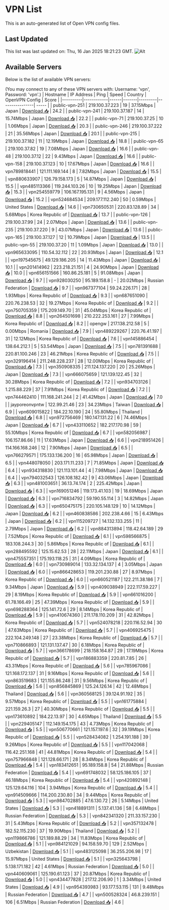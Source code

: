 # VPN List

This is an auto-generated list of Open VPN config files.

## Last Updated

This list was last updated on: Thu, 16 Jan 2025 18:21:23 GMT.
![Alt](https://repobeats.axiom.co/api/embed/186b98318ef1479477931607c1ad7d823f12451f.svg "Repobeats analytics image")

## Available Servers

Below is the list of available VPN servers:

(You may connect to any of these VPN servers with: Username: 'vpn', Password: 'vpn'.)
| Hostname | IP Address | Ping | Speed | Country | OpenVPN Config | Score |
|----------|------------|------|-------|---------|----------------| ----- |
| public-vpn-251 | 219.100.37.223 | 19 | 37.15Mbps | Japan | [Download 📥](./configs/server_0_JP.ovpn) | 24.2 |
| public-vpn-241 | 219.100.37.187 | 14 | 15.74Mbps | Japan | [Download 📥](./configs/server_1_JP.ovpn) | 22.2 |
| public-vpn-71 | 219.100.37.25 | 10 | 1.06Mbps | Japan | [Download 📥](./configs/server_2_JP.ovpn) | 20.3 |
| public-vpn-246 | 219.100.37.222 | 21 | 35.56Mbps | Japan | [Download 📥](./configs/server_3_JP.ovpn) | 20.1 |
| public-vpn-215 | 219.100.37.182 | 11 | 12.19Mbps | Japan | [Download 📥](./configs/server_4_JP.ovpn) | 18.8 |
| public-vpn-65 | 219.100.37.82 | 19 | 7.08Mbps | Japan | [Download 📥](./configs/server_5_JP.ovpn) | 16.6 |
| public-vpn-48 | 219.100.37.12 | 22 | 9.43Mbps | Japan | [Download 📥](./configs/server_6_JP.ovpn) | 16.6 |
| public-vpn-158 | 219.100.37.123 | 10 | 17.67Mbps | Japan | [Download 📥](./configs/server_7_JP.ovpn) | 16.6 |
| vpn789818441 | 121.111.169.144 | 8 | 7.82Mbps | Japan | [Download 📥](./configs/server_8_JP.ovpn) | 15.5 |
| vpn880633907 | 126.79.158.173 | 5 | 14.87Mbps | Japan | [Download 📥](./configs/server_9_JP.ovpn) | 15.5 |
| vpn485113366 | 119.244.103.26 | 10 | 19.25Mbps | Japan | [Download 📥](./configs/server_10_JP.ovpn) | 15.3 |
| vpn254559779 | 106.167.195.131 | 9 | 4.56Mbps | Japan | [Download 📥](./configs/server_11_JP.ovpn) | 15.2 |
| vpn524684534 | 209.177.112.240 | 50 | 0.59Mbps | United States | [Download 📥](./configs/server_12_US.ovpn) | 14.6 |
| vpn730650531 | 220.83.128.89 | 34 | 5.68Mbps | Korea Republic of | [Download 📥](./configs/server_13_KR.ovpn) | 13.7 |
| public-vpn-126 | 219.100.37.99 | 24 | 2.07Mbps | Japan | [Download 📥](./configs/server_14_JP.ovpn) | 13.6 |
| public-vpn-235 | 219.100.37.220 | 9 | 43.07Mbps | Japan | [Download 📥](./configs/server_15_JP.ovpn) | 13.6 |
| public-vpn-165 | 219.100.37.127 | 12 | 10.79Mbps | Japan | [Download 📥](./configs/server_16_JP.ovpn) | 13.5 |
| public-vpn-55 | 219.100.37.20 | 11 | 1.09Mbps | Japan | [Download 📥](./configs/server_17_JP.ovpn) | 13.0 |
| vpn965633095 | 110.54.32.112 | 22 | 20.93Mbps | Japan | [Download 📥](./configs/server_18_JP.ovpn) | 12.1 |
| vpn197545675 | 49.129.186.205 | 14 | 11.43Mbps | Japan | [Download 📥](./configs/server_19_JP.ovpn) | 10.1 |
| vpn201414962 | 223.218.21.151 | 4 | 24.90Mbps | Japan | [Download 📥](./configs/server_20_JP.ovpn) | 10.0 |
| vpn656151566 | 160.86.25.181 | 5 | 91.08Mbps | Japan | [Download 📥](./configs/server_21_JP.ovpn) | 9.7 |
| vpn928030250 | 95.189.158.8 | - | 20.02Mbps | Russian Federation | [Download 📥](./configs/server_22_RU.ovpn) | 9.7 |
| vpn967377104 | 59.24.226.171 | 28 | 1.93Mbps | Korea Republic of | [Download 📥](./configs/server_23_KR.ovpn) | 9.3 |
| vpn687651090 | 220.76.238.53 | 32 | 19.27Mbps | Korea Republic of | [Download 📥](./configs/server_24_KR.ovpn) | 9.2 |
| vpn750705359 | 175.209.149.70 | 31 | 45.04Mbps | Korea Republic of | [Download 📥](./configs/server_25_KR.ovpn) | 8.8 |
| vpn264501698 | 210.222.253.161 | 27 | 7.99Mbps | Korea Republic of | [Download 📥](./configs/server_26_KR.ovpn) | 8.2 |
| opengw | 217.138.212.58 | 5 | 0.00Mbps | Romania | [Download 📥](./configs/server_27_RO.ovpn) | 7.9 |
| vpn489229267 | 220.76.41.197 | 31 | 12.12Mbps | Korea Republic of | [Download 📥](./configs/server_28_KR.ovpn) | 7.6 |
| vpn145886454 | 138.64.212.1 | 5 | 53.54Mbps | Japan | [Download 📥](./configs/server_29_JP.ovpn) | 7.5 |
| vpn781391688 | 220.81.100.246 | 23 | 46.21Mbps | Korea Republic of | [Download 📥](./configs/server_30_KR.ovpn) | 7.5 |
| vpn329196414 | 211.248.228.237 | 28 | 12.00Mbps | Korea Republic of | [Download 📥](./configs/server_31_KR.ovpn) | 7.3 |
| vpn350908335 | 211.124.137.220 | 20 | 25.26Mbps | Japan | [Download 📥](./configs/server_32_JP.ovpn) | 7.3 |
| vpn666075659 | 121.139.122.45 | 32 | 30.28Mbps | Korea Republic of | [Download 📥](./configs/server_33_KR.ovpn) | 7.2 |
| vpn934703126 | 1.215.88.229 | 37 | 7.91Mbps | Korea Republic of | [Download 📥](./configs/server_34_KR.ovpn) | 7.2 |
| vpn744462410 | 111.168.241.244 | 2 | 41.42Mbps | Japan | [Download 📥](./configs/server_35_JP.ovpn) | 7.0 |
| jayporeonvpntw | 122.99.21.46 | 23 | 34.23Mbps | Taiwan | [Download 📥](./configs/server_36_TW.ovpn) | 6.9 |
| vpn609015822 | 184.22.10.190 | 24 | 55.80Mbps | Thailand | [Download 📥](./configs/server_37_TH.ovpn) | 6.8 |
| vpn972756469 | 180.147.131.22 | 6 | 74.46Mbps | Japan | [Download 📥](./configs/server_38_JP.ovpn) | 6.7 |
| vpn433110652 | 182.217.170.98 | 59 | 55.10Mbps | Korea Republic of | [Download 📥](./configs/server_39_KR.ovpn) | 6.7 |
| vpn582056987 | 106.157.86.66 | 11 | 17.63Mbps | Japan | [Download 📥](./configs/server_40_JP.ovpn) | 6.6 |
| vpn218951426 | 114.166.168.246 | 12 | 7.90Mbps | Japan | [Download 📥](./configs/server_41_JP.ovpn) | 6.5 |
| vpn766279571 | 175.133.136.200 | 16 | 65.98Mbps | Japan | [Download 📥](./configs/server_42_JP.ovpn) | 6.5 |
| vpn448078050 | 203.171.11.233 | 7 | 71.85Mbps | Japan | [Download 📥](./configs/server_43_JP.ovpn) | 6.4 |
| vpn934318830 | 121.113.101.44 | 4 | 7.98Mbps | Japan | [Download 📥](./configs/server_44_JP.ovpn) | 6.4 |
| vpn794032543 | 126.108.182.42 | 9 | 43.06Mbps | Japan | [Download 📥](./configs/server_45_JP.ovpn) | 6.3 |
| vpn481003651 | 36.13.74.174 | 2 | 225.42Mbps | Japan | [Download 📥](./configs/server_46_JP.ovpn) | 6.3 |
| vpn169051246 | 119.173.41.103 | 19 | 18.69Mbps | Japan | [Download 📥](./configs/server_47_JP.ovpn) | 6.3 |
| vpn716834792 | 59.190.55.114 | 3 | 14.82Mbps | Japan | [Download 📥](./configs/server_48_JP.ovpn) | 6.3 |
| vpn650475175 | 220.105.148.129 | 10 | 14.12Mbps | Japan | [Download 📥](./configs/server_49_JP.ovpn) | 6.2 |
| vpn460838586 | 202.238.4.66 | 15 | 6.43Mbps | Japan | [Download 📥](./configs/server_50_JP.ovpn) | 6.2 |
| vpn115209727 | 14.132.133.255 | 11 | 2.79Mbps | Japan | [Download 📥](./configs/server_51_JP.ovpn) | 6.2 |
| vpn884313894 | 118.42.64.189 | 29 | 7.52Mbps | Korea Republic of | [Download 📥](./configs/server_52_KR.ovpn) | 6.1 |
| vpn598566875 | 183.108.244.3 | 30 | 5.86Mbps | Korea Republic of | [Download 📥](./configs/server_53_KR.ovpn) | 6.1 |
| vpn288495592 | 125.15.62.53 | 28 | 22.11Mbps | Japan | [Download 📥](./configs/server_54_JP.ovpn) | 6.1 |
| vpn475557351 | 175.193.118.25 | 31 | 4.09Mbps | Korea Republic of | [Download 📥](./configs/server_55_KR.ovpn) | 6.0 |
| vpn730989014 | 133.32.134.137 | 4 | 3.05Mbps | Japan | [Download 📥](./configs/server_56_JP.ovpn) | 6.0 |
| vpn866428653 | 119.201.230.88 | 27 | 8.97Mbps | Korea Republic of | [Download 📥](./configs/server_57_KR.ovpn) | 6.0 |
| vpn660521187 | 122.211.38.186 | 7 | 9.34Mbps | Japan | [Download 📥](./configs/server_58_JP.ovpn) | 5.9 |
| vpn409038949 | 222.117.59.227 | 29 | 8.19Mbps | Korea Republic of | [Download 📥](./configs/server_59_KR.ovpn) | 5.9 |
| vpn661016200 | 61.78.166.49 | 25 | 47.39Mbps | Korea Republic of | [Download 📥](./configs/server_60_KR.ovpn) | 5.9 |
| vpn698288364 | 125.141.72.6 | 29 | 8.14Mbps | Korea Republic of | [Download 📥](./configs/server_61_KR.ovpn) | 5.9 |
| vpn410674360 | 211.178.110.209 | 31 | 42.82Mbps | Korea Republic of | [Download 📥](./configs/server_62_KR.ovpn) | 5.7 |
| vpn524078218 | 220.116.52.94 | 30 | 47.63Mbps | Korea Republic of | [Download 📥](./configs/server_63_KR.ovpn) | 5.7 |
| vpn406925475 | 222.104.249.148 | 27 | 23.38Mbps | Korea Republic of | [Download 📥](./configs/server_64_KR.ovpn) | 5.7 |
| vpn710866893 | 121.131.137.47 | 30 | 6.18Mbps | Korea Republic of | [Download 📥](./configs/server_65_KR.ovpn) | 5.7 |
| vpn366178699 | 218.158.164.87 | 29 | 17.19Mbps | Korea Republic of | [Download 📥](./configs/server_66_KR.ovpn) | 5.7 |
| vpn186883359 | 220.81.7.85 | 26 | 43.31Mbps | Korea Republic of | [Download 📥](./configs/server_67_KR.ovpn) | 5.6 |
| vpn785967086 | 121.168.172.137 | 31 | 9.16Mbps | Korea Republic of | [Download 📥](./configs/server_68_KR.ovpn) | 5.6 |
| vpn863519683 | 121.155.86.248 | 31 | 9.56Mbps | Korea Republic of | [Download 📥](./configs/server_69_KR.ovpn) | 5.6 |
| vpn856845869 | 125.24.126.14 | 42 | 12.48Mbps | Thailand | [Download 📥](./configs/server_70_TH.ovpn) | 5.6 |
| vpn360568125 | 39.124.91.192 | 35 | 9.57Mbps | Korea Republic of | [Download 📥](./configs/server_71_KR.ovpn) | 5.5 |
| vpn161775884 | 221.159.26.3 | 27 | 40.30Mbps | Korea Republic of | [Download 📥](./configs/server_72_KR.ovpn) | 5.5 |
| vpn173610892 | 184.22.13.97 | 30 | 4.65Mbps | Thailand | [Download 📥](./configs/server_73_TH.ovpn) | 5.5 |
| vpn229405147 | 112.149.154.175 | 43 | 4.73Mbps | Korea Republic of | [Download 📥](./configs/server_74_KR.ovpn) | 5.5 |
| vpn506770661 | 121.157.197.6 | 32 | 39.19Mbps | Korea Republic of | [Download 📥](./configs/server_75_KR.ovpn) | 5.5 |
| vpn528434082 | 1.254.191.188 | 39 | 9.26Mbps | Korea Republic of | [Download 📥](./configs/server_76_KR.ovpn) | 5.5 |
| vpn117042068 | 116.42.251.168 | 41 | 44.81Mbps | Korea Republic of | [Download 📥](./configs/server_77_KR.ovpn) | 5.4 |
| vpn757966848 | 121.128.66.171 | 28 | 8.34Mbps | Korea Republic of | [Download 📥](./configs/server_78_KR.ovpn) | 5.4 |
| vpn183412651 | 95.189.158.8 | 54 | 21.88Mbps | Russian Federation | [Download 📥](./configs/server_79_RU.ovpn) | 5.4 |
| vpn691748032 | 58.125.186.105 | 37 | 46.18Mbps | Korea Republic of | [Download 📥](./configs/server_80_KR.ovpn) | 5.4 |
| vpn420892148 | 125.129.64.116 | 104 | 3.94Mbps | Korea Republic of | [Download 📥](./configs/server_81_KR.ovpn) | 5.4 |
| vpn914509666 | 114.200.230.80 | 34 | 9.44Mbps | Korea Republic of | [Download 📥](./configs/server_82_KR.ovpn) | 5.3 |
| vpn984702885 | 47.6.130.72 | 26 | 5.14Mbps | United States | [Download 📥](./configs/server_83_US.ovpn) | 5.3 |
| vpn418891311 | 5.137.41.136 | 58 | 6.48Mbps | Russian Federation | [Download 📥](./configs/server_84_RU.ovpn) | 5.3 |
| vpn842341320 | 211.33.157.230 | 31 | 5.43Mbps | Korea Republic of | [Download 📥](./configs/server_85_KR.ovpn) | 5.2 |
| vpn357132478 | 182.52.115.230 | 37 | 19.90Mbps | Thailand | [Download 📥](./configs/server_86_TH.ovpn) | 5.2 |
| vpn119866786 | 121.189.88.29 | 34 | 11.83Mbps | Korea Republic of | [Download 📥](./configs/server_87_KR.ovpn) | 5.1 |
| vpn984121029 | 94.158.59.70 | 129 | 2.52Mbps | Uzbekistan | [Download 📥](./configs/server_88_UZ.ovpn) | 5.1 |
| vpn483125098 | 36.255.206.98 | 17 | 15.97Mbps | United States | [Download 📥](./configs/server_89_US.ovpn) | 5.1 |
| vpn325643798 | 5.138.171.182 | 42 | 4.61Mbps | Russian Federation | [Download 📥](./configs/server_90_RU.ovpn) | 5.0 |
| vpn440609061 | 125.190.61.123 | 37 | 20.87Mbps | Korea Republic of | [Download 📥](./configs/server_91_KR.ovpn) | 5.0 |
| vpn434477828 | 217.12.206.90 | 1 | 3.34Mbps | United States | [Download 📥](./configs/server_92_US.ovpn) | 4.9 |
| vpn954393983 | 93.177.53.115 | 131 | 9.48Mbps | Russian Federation | [Download 📥](./configs/server_93_RU.ovpn) | 4.7 |
| vpn500528324 | 46.8.239.151 | 106 | 6.51Mbps | Russian Federation | [Download 📥](./configs/server_94_RU.ovpn) | 4.6 |
